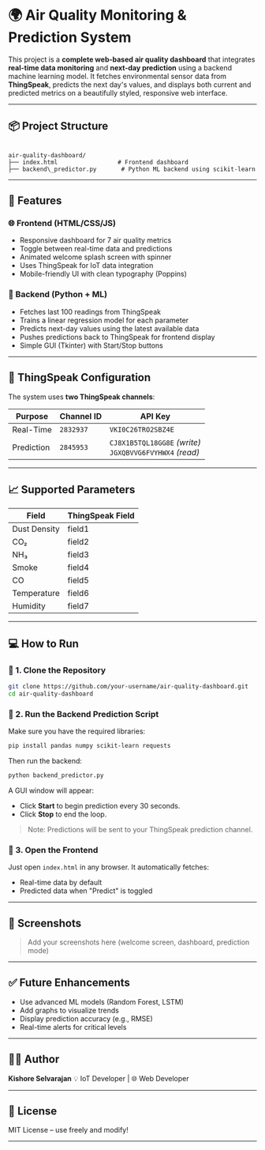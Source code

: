 # 🌍 Air Quality Monitoring & Prediction System

This project is a **complete web-based air quality dashboard** that integrates **real-time data monitoring** and **next-day prediction** using a backend machine learning model. It fetches environmental sensor data from **ThingSpeak**, predicts the next day's values, and displays both current and predicted metrics on a beautifully styled, responsive web interface.

---

## 📦 Project Structure

```

air-quality-dashboard/
├── index.html                 # Frontend dashboard
├── backend\_predictor.py       # Python ML backend using scikit-learn

````

---

## 🚀 Features

### 🌐 Frontend (HTML/CSS/JS)
- Responsive dashboard for 7 air quality metrics
- Toggle between real-time data and predictions
- Animated welcome splash screen with spinner
- Uses ThingSpeak for IoT data integration
- Mobile-friendly UI with clean typography (Poppins)

### 🧠 Backend (Python + ML)
- Fetches last 100 readings from ThingSpeak
- Trains a linear regression model for each parameter
- Predicts next-day values using the latest available data
- Pushes predictions back to ThingSpeak for frontend display
- Simple GUI (Tkinter) with Start/Stop buttons

---

## 📡 ThingSpeak Configuration

The system uses **two ThingSpeak channels**:

| Purpose       | Channel ID | API Key             |
|---------------|-------------|---------------------|
| Real-Time     | `2832937`   | `VKI0C26TRO2SBZ4E`  |
| Prediction    | `2845953`   | `CJ8X1B5TQL18GG8E` *(write)*<br>`JGXQBVVG6FVYHWX4` *(read)* |

---

## 📈 Supported Parameters

| Field        | ThingSpeak Field |
|--------------|------------------|
| Dust Density | field1           |
| CO₂          | field2           |
| NH₃          | field3           |
| Smoke        | field4           |
| CO           | field5           |
| Temperature  | field6           |
| Humidity     | field7           |

---

## 💻 How to Run

### 🔹 1. Clone the Repository

```bash
git clone https://github.com/your-username/air-quality-dashboard.git
cd air-quality-dashboard
````

### 🔹 2. Run the Backend Prediction Script

Make sure you have the required libraries:

```bash
pip install pandas numpy scikit-learn requests
```

Then run the backend:

```bash
python backend_predictor.py
```

A GUI window will appear:

* Click **Start** to begin prediction every 30 seconds.
* Click **Stop** to end the loop.

> Note: Predictions will be sent to your ThingSpeak prediction channel.

### 🔹 3. Open the Frontend

Just open `index.html` in any browser. It automatically fetches:

* Real-time data by default
* Predicted data when "Predict" is toggled

---

## 📸 Screenshots

> Add your screenshots here (welcome screen, dashboard, prediction mode)

---

## ✅ Future Enhancements

* Use advanced ML models (Random Forest, LSTM)
* Add graphs to visualize trends
* Display prediction accuracy (e.g., RMSE)
* Real-time alerts for critical levels

---

## 🧑‍💻 Author

**Kishore Selvarajan**
💡 IoT Developer | 🌐 Web Developer

---

## 📄 License

MIT License – use freely and modify!

---
